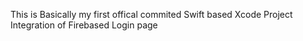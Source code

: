 This is Basically my first offical commited Swift based Xcode Project
Integration of Firebased Login page 
